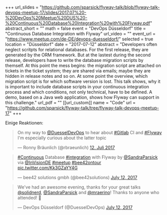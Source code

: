 +++
url_slides = "https://github.com/sparsick/flyway-talk/blob/flyway-talk-devops-meetup-17/slides/2017.07%20-%20DevOps%20Meetup%20DUS%20-%20Continuous%20Database%20Integration%20with%20Flyway.pdf"
abstract_short = ""
math = false
event = "DevOps Düsseldorf"
title = "Continuous Database Integration with Flyway"
url_video = ""
event_url = "https://www.meetup.com/de-DE/devops-duesseldorf/"
selected = true
location = "Düsseldorf"
date = "2017-07-12"
abstract = "Developers often neglect scritpts for relational databases.  For the first release, they are generated by the ORM framework. But at the lastest during the second release, developers have to write the database migration scripts by themself. At this point the mess begins: the migration script are attached on tickets in the ticket system; they are shared via emails; maybe they are hidden in release notes and so on. At some point the overview, which migration script is for which software version is lost. This talk shows, why it is important to include database scripts in your continuous integration process and which conditions, not only technical,  have to be defined. A demo, based on a Java web application, shows how Flyway can support in this challenge."
url_pdf = ""
[[url_custom]]
name = "Code"
url = "https://github.com/sparsick/flyway-talk/tree/flyway-talk-devops-meetup-17"
+++

Einige Reaktionen:

<blockquote class="twitter-tweet" data-lang="de"><p lang="en" dir="ltr">On my way to <a href="https://twitter.com/DuesselDevOps">@DuesselDevOps</a> to hear about <a href="https://twitter.com/hashtag/Gitlab?src=hash">#Gitlab</a> CI and <a href="https://twitter.com/hashtag/Flyway?src=hash">#Flyway</a> <br>I&#39;m especially curious about the latter topic</p>&mdash; Ronny Bräunlich (@rbraeunlich) <a href="https://twitter.com/rbraeunlich/status/885177991030091776">12. Juli 2017</a></blockquote>
<script async src="//platform.twitter.com/widgets.js" charset="utf-8"></script>

<blockquote class="twitter-tweet" data-partner="tweetdeck"><p lang="en" dir="ltr"><a href="https://twitter.com/hashtag/Continuous?src=hash">#Continuous</a> Database <a href="https://twitter.com/hashtag/integration?src=hash">#integration</a> with Flyway by <a href="https://twitter.com/SandraParsick">@SandraParsick</a> via <a href="https://twitter.com/InVisionDE">@InVisionDE</a> <a href="https://twitter.com/hashtag/meetup?src=hash">#meetup</a> <a href="https://twitter.com/hashtag/bee42ontour?src=hash">#bee42ontour</a> <a href="https://t.co/Kk3GZaYY4G">pic.twitter.com/Kk3GZaYY4G</a></p>&mdash; bee42 solutions gmbh (@bee42solutions) <a href="https://twitter.com/bee42solutions/status/885211301877829632">July 12, 2017</a></blockquote>
<script async src="//platform.twitter.com/widgets.js" charset="utf-8"></script>

<blockquote class="twitter-tweet" data-partner="tweetdeck"><p lang="en" dir="ltr">We&#39;ve had an awesome evening, thanks for your great talks <a href="https://twitter.com/solidnerd">@solidnerd</a>, <a href="https://twitter.com/SandraParsick">@SandraParsick</a> and <a href="https://twitter.com/mraerino">@mraerino</a>! Thanks to anyone who attended! 🎉</p>&mdash; DevOps Düsseldorf (@DuesselDevOps) <a href="https://twitter.com/DuesselDevOps/status/885269313892098049">July 12, 2017</a></blockquote>
<script async src="//platform.twitter.com/widgets.js" charset="utf-8"></script>
